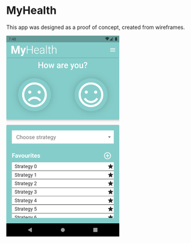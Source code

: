# MyHealth
This app was designed as a proof of concept, created from wireframes.

<img src="Images/Home.png" alt="Home Page" width="300"/>